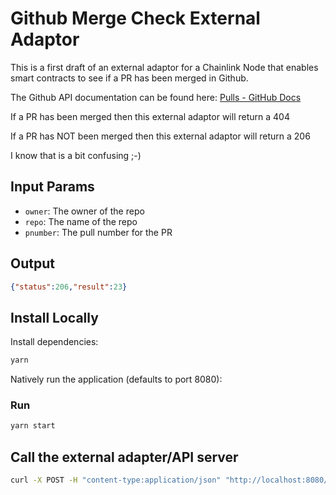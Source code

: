 # Github Merge Check External Adaptor

This is a first draft of an external adaptor for a Chainlink Node that enables smart contracts to see if a PR has been merged in Github. 



The Github API documentation can be found here: [Pulls - GitHub Docs](https://docs.github.com/en/rest/reference/pulls#check-if-a-pull-request-has-been-merged)



If a PR has been merged then this external adaptor will return a 404 

If a PR has NOT been merged then this external adaptor will return a 206 



I know that is a bit confusing ;-) 



## Input Params

- `owner`: The owner of the repo
- `repo`: The name of the repo
- `pnumber`: The pull number for the PR

## Output

```json
{"status":206,"result":23}
```

## Install Locally

Install dependencies:

```bash
yarn
```

Natively run the application (defaults to port 8080):

### Run

```bash
yarn start
```

## Call the external adapter/API server

```bash
curl -X POST -H "content-type:application/json" "http://localhost:8080/" --data '{ "id": 0, "data": { "owner": "octocat", "repo": "hello-world", "pnumber": "42" } }'
```
